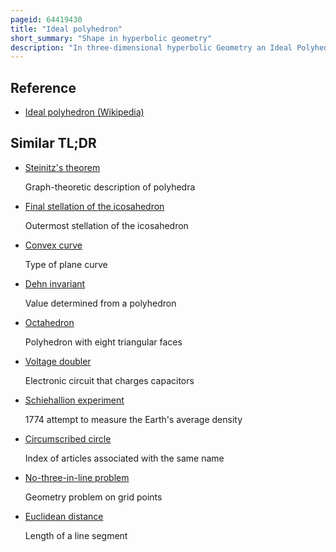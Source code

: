 ```yaml
---
pageid: 64419430
title: "Ideal polyhedron"
short_summary: "Shape in hyperbolic geometry"
description: "In three-dimensional hyperbolic Geometry an Ideal Polyhedron is a convex Polyhedron whose Vertices are ideal Points in the Infinite rather than in the three-dimensional Hyperbol. It can be defined as the Convex Hull of a finite Set of ideal Points. An Ideal Polyhedron has ideal Polygons as its faces Meet along the Lines of hyperbolic Space."
---
```


## Reference

- [Ideal polyhedron (Wikipedia)](https://en.wikipedia.org/?curid=64419430)

## Similar TL;DR

- [Steinitz's theorem](/tldr/en/steinitzs-theorem)

  Graph-theoretic description of polyhedra

- [Final stellation of the icosahedron](/tldr/en/final-stellation-of-the-icosahedron)

  Outermost stellation of the icosahedron

- [Convex curve](/tldr/en/convex-curve)

  Type of plane curve

- [Dehn invariant](/tldr/en/dehn-invariant)

  Value determined from a polyhedron

- [Octahedron](/tldr/en/octahedron)

  Polyhedron with eight triangular faces

- [Voltage doubler](/tldr/en/voltage-doubler)

  Electronic circuit that charges capacitors

- [Schiehallion experiment](/tldr/en/schiehallion-experiment)

  1774 attempt to measure the Earth's average density

- [Circumscribed circle](/tldr/en/circumscribed-circle)

  Index of articles associated with the same name

- [No-three-in-line problem](/tldr/en/no-three-in-line-problem)

  Geometry problem on grid points

- [Euclidean distance](/tldr/en/euclidean-distance)

  Length of a line segment

